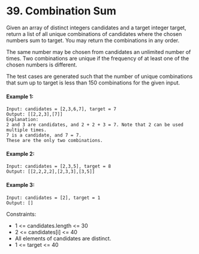 # 39. Combination Sum


Given an array of distinct integers candidates and a target integer target, return a list of all unique combinations of candidates where the chosen numbers sum to target. You may return the combinations in any order.

The same number may be chosen from candidates an unlimited number of times. Two combinations are unique if the
frequency
of at least one of the chosen numbers is different.

The test cases are generated such that the number of unique combinations that sum up to target is less than 150 combinations for the given input.

 

#### Example 1:

```
Input: candidates = [2,3,6,7], target = 7
Output: [[2,2,3],[7]]
Explanation:
2 and 3 are candidates, and 2 + 2 + 3 = 7. Note that 2 can be used multiple times.
7 is a candidate, and 7 = 7.
These are the only two combinations.
```

#### Example 2:

```
Input: candidates = [2,3,5], target = 8
Output: [[2,2,2,2],[2,3,3],[3,5]]
```

#### Example 3:

```
Input: candidates = [2], target = 1
Output: []
```

 

Constraints:
- 1 <= candidates.length <= 30
- 2 <= candidates[i] <= 40
- All elements of candidates are distinct.
- 1 <= target <= 40

